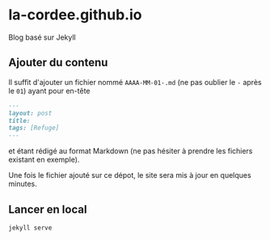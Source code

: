 # la-cordee.github.io
Blog basé sur Jekyll

## Ajouter du contenu

Il suffit d'ajouter un fichier nommé `AAAA-MM-01-.md` (ne pas oublier le `-` après le `01`) ayant pour en-tête 

```markdown
---
layout: post
title:
tags: [Refuge]
---
```

et étant rédigé au format Markdown (ne pas hésiter à prendre les fichiers existant en exemple).

Une fois le fichier ajouté sur ce dépot, le site sera mis à jour en quelques minutes.

## Lancer en local

    jekyll serve
